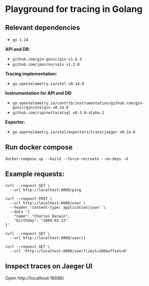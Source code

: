 Playground for tracing in Golang
=================================

## Relevant dependencies

- `go 1.14`

**API and DB:**

- `github.com/gin-gonic/gin v1.6.3`
- `github.com/jmoiron/sqlx v1.2.0`

**Tracing implementation:**

- `go.opentelemetry.io/otel v0.14.0`

**Instrumentation for API and DB:**

- `go.opentelemetry.io/contrib/instrumentation/github.com/gin-gonic/gin/otelgin v0.14.0`
- `github.com/cspinetta/otsql v0.3.0-alpha-2`

**Exporter:**

- `go.opentelemetry.io/otel/exporters/trace/jaeger v0.14.0`

## Run docker compose

```
docker-compose up --build --force-recreate --no-deps -d
```

## Example requests:

```
curl --request GET \
  --url http://localhost:8080/ping
```

```
curl --request POST \
  --url http://localhost:8080/user \
  --header 'content-type: application/json' \
  --data '{
	"name": "Charles Darwin",
	"birthday": "1809-02-12"
}'
```

```
curl --request GET \
  --url http://localhost:8080/user/1
```

```
curl --request GET \
  --url 'http://localhost:8080/user?limit=100&offset=0'
```

## Inspect traces on Jaeger UI

Open http://localhost:16686/
